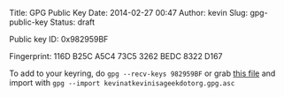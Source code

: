 Title: GPG Public Key
Date: 2014-02-27 00:47
Author: kevin
Slug: gpg-public-key
Status: draft

Public key ID: 0x982959BF

Fingerprint: 116D B25C A5C4 73C5 3262 BEDC 8322 D167

To add to your keyring, do `gpg --recv-keys 982959BF` or grab [this
file](/kevinatkevinisageekdotorg.gpg.asc) and import with
`gpg --import kevinatkevinisageekdotorg.gpg.asc`
